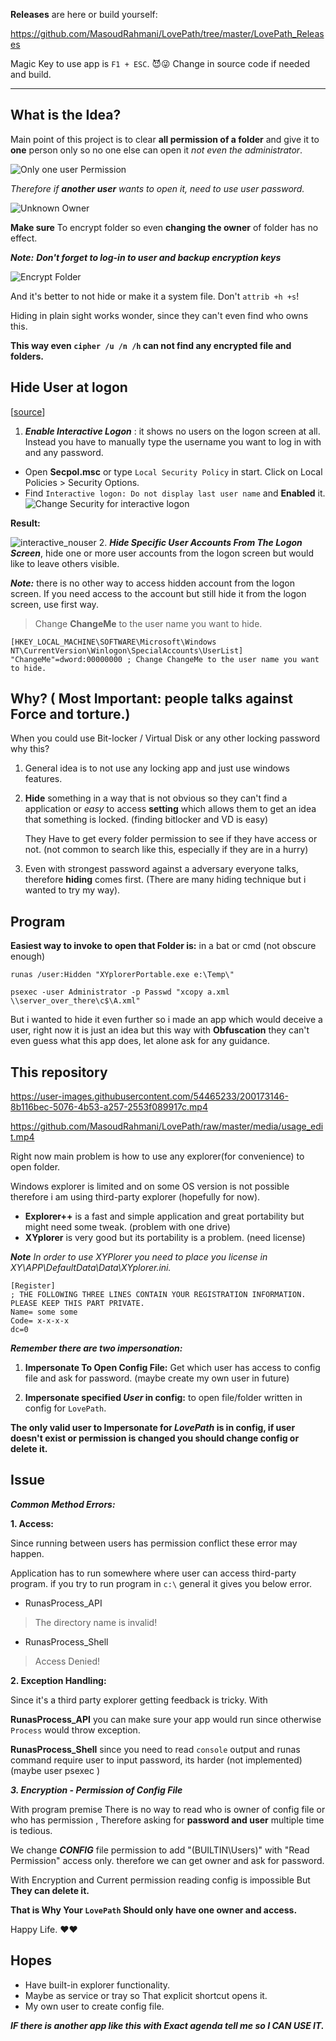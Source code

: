 
**Releases** are here or build yourself:

https://github.com/MasoudRahmani/LovePath/tree/master/LovePath_Releases

Magic Key to use app is `F1 + ESC`. 😈😜
Change in source code if needed and build.

------------

What is the Idea?
------------
Main point of this project is to clear **all permission of a folder** and give it to **one** person only so no one else can open it *not even the administrator*.

![Only one user Permission](https://raw.githubusercontent.com/MasoudRahmani/LovePath/master/media/True_Permission.jpg)

*Therefore if **another user** wants to open it, need to use user password.*

![Unknown Owner](https://raw.githubusercontent.com/MasoudRahmani/LovePath/master/media/Permission_Denied.jpg)

**Make sure** To encrypt folder so even **changing the owner** of folder has no effect. 

_**Note:**_  ***Don't forget to log-in to user and backup encryption keys***

![Encrypt Folder](https://raw.githubusercontent.com/MasoudRahmani/LovePath/master/media/Encrypt_file.jpg)

And it's better to not hide or make it a system file. Don't `attrib +h +s`!

Hiding in plain sight works wonder, since they can't even find who owns this.



**This way even `cipher /u /n /h` can not find any encrypted file and folders.**

## Hide User at logon

[[source](https://www.raymond.cc/blog/hide-user-accounts-from-the-windows-xp-welcome-screen/)]
1. ***Enable Interactive Logon*** : it shows no users on the logon screen at all. Instead you have to manually type the username you want to log in with and any password.
* Open **Secpol.msc** or type `Local Security Policy` in start. Click on Local Policies > Security Options.
* Find  `Interactive logon: Do not display last user name` and **Enabled** it.
![Change Security for interactive logon](https://raw.githubusercontent.com/MasoudRahmani/LovePath/master/media/secpol_interactive_logon.png)

**Result:**

![interactive_nouser](https://raw.githubusercontent.com/MasoudRahmani/LovePath/master/media/interactive_logon_screen.png)
2. ***Hide Specific User Accounts From The Logon Screen***, hide one or more user accounts from the logon screen but would like to leave others visible.

_**Note:**_  there is no other way to access hidden account from the logon screen. If you need access to the account but still hide it from the logon screen, use first way.

> Change **ChangeMe** to the user name you want to hide.

    [HKEY_LOCAL_MACHINE\SOFTWARE\Microsoft\Windows NT\CurrentVersion\Winlogon\SpecialAccounts\UserList]
    "ChangeMe"=dword:00000000 ; Change ChangeMe to the user name you want to hide.


Why? ( **Most Important: people talks against Force and torture.**)
--------
When you could use Bit-locker / Virtual Disk or any other locking password why this?

 1. General idea is to not use any locking app and just use windows features. 

2. **Hide** something in a way that is not obvious so they can't find a
        application or *easy* to access **setting** which allows them to get an
        idea that something is locked. (finding bitlocker and VD is easy)

	They Have to get every folder permission to see if they have access or not. (not common to search like this,
        especially if they are in a hurry)

3. Even with strongest password against a adversary everyone talks, therefore **hiding** comes first. (There
        are many hiding technique but i wanted to try my way).

Program
-------------

**Easiest way to invoke to open that Folder is:** in a bat or cmd (not obscure enough)

    runas /user:Hidden "XYplorerPortable.exe e:\Temp\"

    psexec -user Administrator -p Passwd "xcopy a.xml \\server_over_there\c$\A.xml"

But i wanted to hide it even further so i made an app which would deceive a user, right now it is just an idea but this way
        with **Obfuscation** they can't even guess what this app does, let alone ask for any guidance.

This repository
--------------

https://user-images.githubusercontent.com/54465233/200173146-8b116bec-5076-4b53-a257-2553f089917c.mp4


https://github.com/MasoudRahmani/LovePath/raw/master/media/usage_edit.mp4

Right now main problem is how to use any explorer(for convenience) to open folder.

Windows explorer is limited and on some OS version is not possible therefore i am using third-party explorer (hopefully for now).

* **Explorer++** is a fast and simple application and great portability but might need some tweak. (problem with one drive)
* **XYplorer** is very good but its portability is a problem. (need license)

***Note***
**In order to use* XYPlorer you need to place you license in XY\APP\DefaultData\Data\XYplorer.ini.*

    [Register]
    ; THE FOLLOWING THREE LINES CONTAIN YOUR REGISTRATION INFORMATION. PLEASE KEEP THIS PART PRIVATE.
    Name= some some
    Code= x-x-x-x
    dc=0

***Remember there are two impersonation:***

1. **Impersonate To Open Config File:** Get which user has access to config file and ask for password. (maybe create my own user in future)

2. **Impersonate specified *User* in config:** to open file/folder written in config for `LovePath`.

**The only valid user to Impersonate for *LovePath* is in config, if user doesn't exist or permission is changed you should change config or delete it.**

**Issue**
---------
***Common Method Errors:***

**1. Access:**

Since running between users has permission conflict these error may happen.

Application has to run somewhere where user can access third-party program. if you try to run program in `c:\` general it gives you below error.

 - RunasProcess_API

> The directory name is invalid!

 - RunasProcess_Shell

> Access Denied!

**2. Exception Handling:**

Since it's a third party explorer getting feedback is tricky.
With 

**RunasProcess_API** you can make sure your app would run since otherwise `Process` would throw exception.

**RunasProcess_Shell** since you need to read `console` output and runas command require user to input password, its harder (not implemented) (maybe user psexec )

 ***3. Encryption - Permission of Config File***

 With program premise There is no way to read who is owner of config file or who has permission , Therefore asking for **password and user** multiple time is tedious. 
 
We change ***CONFIG*** file permission to add "(BUILTIN\\Users)" with "Read Permission" access only. therefore we can get owner and ask for password.

With Encryption and Current permission reading config is impossible But **They can delete it.**

**That is Why Your `LovePath` Should only have one owner and access.**

Happy Life. ❤️❤️


Hopes
--------------
* Have built-in explorer functionality.
* Maybe as service or tray so That explicit shortcut opens it.
* My own user to create config file.


***IF there is another app like this with Exact agenda tell me so I CAN USE IT.***
